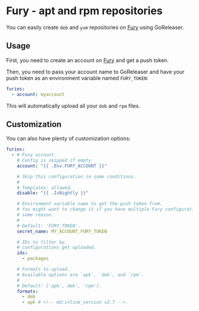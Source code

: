 # Fury - apt and rpm repositories

<!-- md:pro -->

You can easily create `deb` and `yum` repositories on [Fury][fury] using GoReleaser.

## Usage

First, you need to create an account on [Fury][fury] and get a push token.

Then, you need to pass your account name to GoReleaser and have your push token
as an environment variable named `FURY_TOKEN`:

```yaml title=".goreleaser.yaml"
furies:
  - account: myaccount
```

This will automatically upload all your `deb` and `rpm` files.

## Customization

You can also have plenty of customization options:

```yaml title=".goreleaser.yaml"
furies:
  - # Fury account.
    # Config is skipped if empty
    account: "{{ .Env.FURY_ACCOUNT }}"

    # Skip this configuration in some conditions.
    #
    # Templates: allowed.
    disable: "{{ .IsNightly }}"

    # Environment variable name to get the push token from.
    # You might want to change it if you have multiple Fury configurations for
    # some reason.
    #
    # Default: 'FURY_TOKEN'.
    secret_name: MY_ACCOUNT_FURY_TOKEN

    # IDs to filter by.
    # configurations get uploaded.
    ids:
      - packages

    # Formats to upload.
    # Available options are `apk`, `deb`, and `rpm`.
    #
    # Default: ['apk', deb', 'rpm'].
    formats:
      - deb
      - apk # <!-- md:inline_version v2.7 -->.
```

[fury]: https://gemfury.com

<!-- md:templates -->
